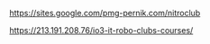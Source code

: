 https://sites.google.com/pmg-pernik.com/nitroclub

https://213.191.208.76/io3-it-robo-clubs-courses/
